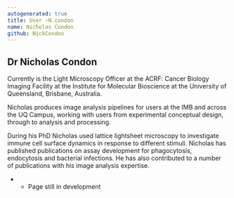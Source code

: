 ```yaml
---
autogenerated: true
title: User ›N.condon
name: Nicholas Condon
github: NickCondon
---
```


## Dr Nicholas Condon

Currently is the Light Microscopy Officer at the ACRF: Cancer Biology Imaging Facility at the Institute for Molecular Bioscience at the University of Queensland, Brisbane, Australia.

Nicholas produces image analysis pipelines for users at the IMB and across the UQ Campus, working with users from experimental conceptual design, through to analysis and processing.

During his PhD Nicholas used lattice lightsheet microscopy to investigate immune cell surface dynamics in response to different stimuli. Nicholas has published publications on assay development for phagocytosis, endocytosis and bacterial infections. He has also contributed to a number of publications with his image analysis expertise.

-   -   Page still in development
